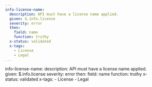 ```yaml
---
info-license-name:
  description: API must have a license name applied.
  given: $.info.license
  severity: error
  then:
    field: name
    function: truthy
  x-status: validated
  x-tags:
    - License
    - Legal    
...
```

info-license-name:
  description: API must have a license name applied.
  given: $.info.license
  severity: error
  then:
    field: name
    function: truthy
  x-status: validated
  x-tags:
    - License
    - Legal   
